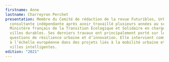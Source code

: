```yaml
---
firstname: Anne
lastname: Charreyron Perchet
presentation: Membre du Comité de rédaction de la revue Futuribles, Urbaniste
  consultante indépendante après avoir travaillé plusieurs années au sein du
  Ministère français de la Transition Écologique et Solidaire en charge des
  villes durables. Ses derniers travaux ont principalement porté sur les
  questions de résilience urbaine et d’innovation. Elle intervient comme expert
  à l’échelle européenne dans des projets liés à la mobilité urbaine et aux
  villes intelligentes.
edition: "2021"
---
```

